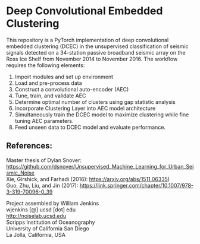 # Deep Convolutional Embedded Clustering
This repository is a PyTorch implementation of deep convolutional embedded clustering (DCEC) in the unsupervised classification of seismic signals detected on a 34-station passive broadband seismic array on the Ross Ice Shelf from November 2014 to November 2016.  The workflow requires the following elements:
1. Import modules and set up environment
2. Load and pre-process data
3. Construct a convolutional auto-encoder (AEC)
4. Tune, train, and validate AEC
5. Determine optimal number of clusters using gap statistic analysis
6. Incorporate Clustering Layer into AEC model architecture
7. Simultaneously train the DCEC model to maximize clustering while fine tuning AEC parameters.
8. Feed unseen data to DCEC model and evaluate performance.

## References:
Master thesis of Dylan Snover: https://github.com/dsnover/Unsupervised_Machine_Learning_for_Urban_Seismic_Noise
<br>Xie, Girshick, and Farhadi (2016): https://arxiv.org/abs/1511.06335)
<br>Guo, Zhu, Liu, and Jin (2017): https://link.springer.com/chapter/10.1007/978-3-319-70096-0_39

Project assembled by William Jenkins
<br>wjenkins [@] ucsd [dot] edu
<br>http://noiselab.ucsd.edu
<br>Scripps Institution of Oceanography
<br>University of California San Diego
<br>La Jolla, California, USA
